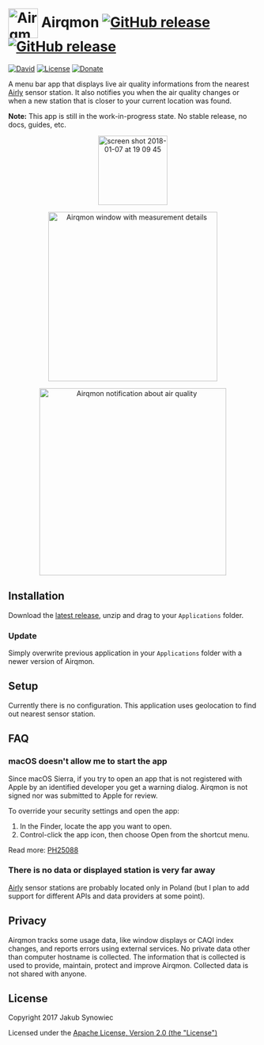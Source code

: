 # <img src="https://user-images.githubusercontent.com/1029142/32918679-7336704a-cb23-11e7-92b2-d8a7f2588055.png" width="60px" align="center" alt="Airqmon icon" /> Airqmon [![GitHub release][badge-github-release]][airqmon-latest-release] [![GitHub release][badge-github-pre-release]][airqmon-latest-release]

[![David][badge-david-deps]][david]
[![License][badge-license]][license]
[![Donate][badge-donate]][donate]

A menu bar app that displays live air quality informations from the nearest [Airly][airly] sensor station. It also notifies you when the air quality changes or when a new station that is closer to your current location was found.

**Note:** This app is still in the work-in-progress state. No stable release, no docs, guides, etc.

<p align="center">
  <img width="140" alt="screen shot 2018-01-07 at 19 09 45" src="https://user-images.githubusercontent.com/1029142/34652449-7721515a-f3de-11e7-82e0-3af878ff3d58.png">
</p>

<p align="center">
  <img src="https://user-images.githubusercontent.com/1029142/34644991-ea2fcb00-f342-11e7-9700-c43505f3eca2.png" width="342px" align="center" alt="Airqmon window with measurement details" />
</p>

<p align="center">
  <img src="https://user-images.githubusercontent.com/1029142/33020102-3a72e41e-cdfd-11e7-84cd-abb6bbfb8c2d.png" width="378px" align="center" alt="Airqmon notification about air quality" />
</p>

## Installation

Download the [latest release][airqmon-latest-release], unzip and drag to your `Applications` folder.

### Update

Simply overwrite previous application in your `Applications` folder with a newer version of Airqmon.

## Setup

Currently there is no configuration. This application uses geolocation to find out nearest sensor station.

## FAQ

### macOS doesn't allow me to start the app

Since macOS Sierra, if you try to open an app that is not registered with Apple by an identified developer you get a warning dialog. Airqmon is not signed nor was submitted to Apple for review.

To override your security settings and open the app:
1. In the Finder, locate the app you want to open.
2. Control-click the app icon, then choose Open from the shortcut menu.

Read more: [PH25088](https://support.apple.com/kb/PH25088?locale=en_US)

### There is no data or displayed station is very far away

[Airly][airly] sensor stations are probably located only in Poland (but I plan to add support for different APIs and data providers at some point).

## Privacy

Airqmon tracks some usage data, like window displays or CAQI index changes, and reports errors using external services. No private data other than computer hostname is collected. The information that is collected is used to provide, maintain, protect and improve Airqmon. Collected data is not shared with anyone.

## License

Copyright 2017 Jakub Synowiec

Licensed under the [Apache License, Version 2.0 (the "License")][license]

[airly]: https://airly.eu/en/
[license]: https://raw.githubusercontent.com/jsynowiec/airqmon/master/LICENSE
[airqmon-latest-release]: https://github.com/jsynowiec/airqmon/releases/latest
[david]: http://david-dm.org/jsynowiec/airqmon
[donate]: http://bit.ly/donate-js

[badge-downloads-total]: https://img.shields.io/github/downloads/jsynowiec/airqmon/total.svg
[badge-github-release]: https://img.shields.io/github/release/jsynowiec/airqmon.svg
[badge-github-pre-release]: https://img.shields.io/github/release/jsynowiec/airqmon/all.svg
[badge-license]: https://img.shields.io/github/license/jsynowiec/airqmon.svg
[badge-david-deps]: https://img.shields.io/david/jsynowiec/airqmon.svg
[badge-donate]: https://img.shields.io/badge/€-donate-brightgreen.svg
